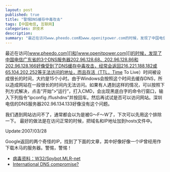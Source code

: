 ```yaml
---
layout: post
published: true
title: "警惕DNS缓存中毒攻击"
tags: [中国电信, 互联网]
categories: 非技术    
description: 
summary: "最近在访问www.pheedo.com和www.openitpower.com的时候，发现了中国电信广东省的3个DNS服务器202.96.128.68、202.96.128.86和202.96.128.166好像受到了DNS缓存中毒攻击，经"
---
```

最近在访问[www.pheedo.com][]和[www.openitpower.com][]的时候，发现了中国电信广东省的3个DNS服务器202.96.128.68、202.96.128.86和202.96.128.166好像受到了DNS缓存中毒攻击，经常会返回216.221.188.182或65.104.202.252等无法访问的地址，而且存活（TTL，Time To Live）时间被设成很长的时间，大约是15个小时。由于Windows会按照这个时间去缓存DNS，所以造成网站在一段很长的时间内无法访问。如果有人遇到这样的情况，可以按照下列方式解决，点击“开始”>“运行”，打入CMD，会出现黑底白字的命令行窗口，输入下列指令“ipconfig /flushdns”并按回车。然后再试试是否可以访问网站。深圳电信的DNS服务器202.96.134.133好像没有这个问题。  
  
我们遇到网站访问不了，通常都会以为是被G～F～W了，下次可以先用这个排除一下。 最好的做法是在访问正常的时候，把域名和IP地址加到hosts文件中。  
  
Update:2007/03/28  
  
Google返回的两个奇怪的IP，找到了下面的文章，其中好像好像一个IP曾经用作下载木马的服务器。警惕，警惕！  


 *  [病毒资料：W32/Spybot.MLR-net][W32_Spybot.MLR-net]
 *  [International DNS compromise?][International DNS compromise]


[www.pheedo.com]: http://www.pheedo.com
[www.openitpower.com]: http://www.openitpower.com
[W32_Spybot.MLR-net]: http://www.fortinet.com.cn/FortiGuardCenter/antivirus/index.php?menu=virus_query&id=100193
[International DNS compromise]: http://seclists.org/bugtraq/2004/Aug/0055.html